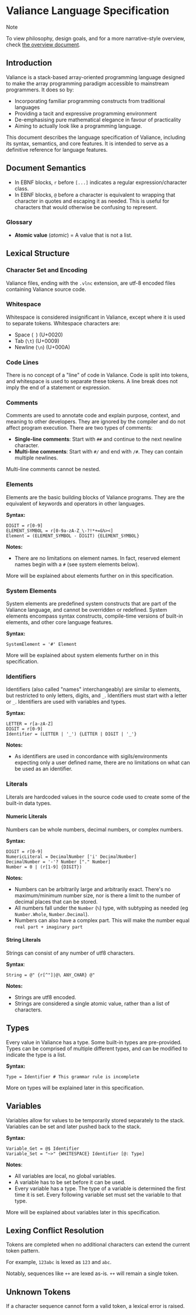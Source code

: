 # Valiance Language Specification

> [!NOTE]
> To view philosophy, design goals, and for a more narrative-style
> overview, check [the overview document](overview.md).

## Introduction

Valiance is a stack-based array-oriented programming language designed to make the
array programming paradigm accessible to mainstream programmers. It does
so by:

- Incorporating familiar programming constructs from traditional languages
- Providing a tacit and expressive programming environment
- De-emphasising pure mathematical elegance in favour of practicality
- Aiming to actually look like a programming language.

This document describes the language specification of Valiance, including its syntax,
semantics, and core features. It is intended to serve as a definitive reference for
language features.

## Document Semantics

- In EBNF blocks, `r` before `[...]` indicates a regular expression/character class.
- In EBNF blocks, `@` before a character is equivalent to wrapping that character in quotes and escaping it as needed. This is useful for characters that would otherwise be confusing to represent.

### Glossary

- **Atomic value** (_atomic_) = A value that is not a list. 

## Lexical Structure

### Character Set and Encoding

Valiance files, ending with the `.vlnc` extension, are utf-8 encoded files containing Valiance source code.

### Whitespace

Whitespace is considered insignificant in Valiance, except where it is used to separate tokens. Whitespace characters are:

- Space (` `) (U+0020)
- Tab (`\t`) (U+0009)
- Newline (`\n`) (U+000A)

### Code Lines

There is no concept of a "line" of code in Valiance. Code is split into tokens, and whitespace is used to separate these tokens. A line break does not imply the end of a statement or expression.

### Comments

Comments are used to annotate code and explain purpose, context, and meaning to other developers. They are ignored by the compiler and do not affect program execution. There are two types of comments:

- **Single-line comments**: Start with `##` and continue to the next newline character.
- **Multi-line comments**: Start with `#/` and end with `/#`. They can contain multiple newlines.

Multi-line comments cannot be nested.

### Elements

Elements are the basic building blocks of Valiance programs. They are the equivalent of keywords and operators in other languages.

**Syntax:**

```ebnf
DIGIT = r[0-9]
ELEMENT_SYMBOL = r[0-9a-zA-Z_\-?!*+=&%><]
Element = (ELEMENT_SYMBOL - DIGIT) {ELEMENT_SYMBOL}
```

**Notes:**

- There are no limitations on element names. In fact, reserved element names begin with a `#` (see system elements below).

More will be explained about elements further on in this specification.

### System Elements

System elements are predefined system constructs that are part of the Valiance language, and cannot be overridden or redefined. System elements encompass syntax constructs, compile-time versions of built-in elements, and other core language features.

**Syntax:**

```ebnf
SystemElement = '#' Element
```

More will be explained about system elements further on in this specification.

### Identifiers

Identifiers (also called "names" interchangeably) are similar to elements, but restricted to only letters, digits, and `_`. Identifiers must start with a letter or `_`. Identifiers are used with variables and types.

**Syntax:**

```ebnf
LETTER = r[a-zA-Z]
DIGIT = r[0-9]
Identifier = (LETTER | '_') {LETTER | DIGIT | '_'}
```

**Notes:**

- As identifiers are used in concordance with sigils/environments expecting only a user defined name, there are no limitations on what can be used as an identifier.

### Literals

Literals are hardcoded values in the source code used to create some of the built-in data types.

#### Numeric Literals

Numbers can be whole numbers, decimal numbers, or complex numbers.

**Syntax:**

```ebnf
DIGIT = r[0-9]
NumericLiteral = DecimalNumber ['i' DecimalNumber]
DecimalNumber = '-'? Number ["." Number]
Number = 0 | (r[1-9] {DIGIT})
```

**Notes:**

- Numbers can be arbitrarily large and arbitrarily exact. There's no maximum/minimum number size, nor is there a limit to the number of decimal places that can be stored. 
- All numbers fall under the `Number` (`ℕ`) type, with subtyping as needed (eg `Number.Whole`, `Number.Decimal`).
- Numbers can also have a complex part. This will make the number equal `real part + imaginary part`

#### String Literals

Strings can consist of any number of utf8 characters. 

**Syntax**:

```ebnf
String = @" {r[^"]|@\ ANY_CHAR} @"
```

**Notes:**

- Strings are utf8 encoded. 
- Strings are considered a single atomic value, rather than a list of characters.

## Types

Every value in Valiance has a type. Some built-in types are pre-provided. Types can be comprised of multiple different types, and can be modified to indicate the type is a list.

**Syntax:**

```ebnf
Type = Identifier # This grammar rule is incomplete
```

More on types will be explained later in this specification. 

## Variables

Variables allow for values to be temporarily stored separately to the stack. Variables can be set and later pushed back to the stack. 

**Syntax:**

```ebnf
Variable_Get = @$ Identifier
Variable_Set = "~>" {WHITESPACE} Identifier [@: Type]
```

**Notes**:

- All variables are local, no global variables. 
- A variable has to be set before it can be used.
- Every variable has a type. The type of a variable is determined the first time it is set. Every following variable set must set the variable to that type. 

More will be explained about variables later in this specification.

## Lexing Conflict Resolution

Tokens are completed when no additional characters can extend the current token pattern.

For example, `123abc` is lexed as `123` and `abc`.

Notably, sequences like `++` are lexed as-is. `++` will remain a single token. 


## Unknown Tokens

If a character sequence cannot form a valid token, a lexical error is raised.
